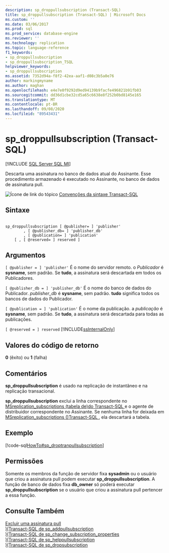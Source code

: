 ```yaml
---
description: sp_droppullsubscription (Transact-SQL)
title: sp_droppullsubscription (Transact-SQL) | Microsoft Docs
ms.custom: ''
ms.date: 03/06/2017
ms.prod: sql
ms.prod_service: database-engine
ms.reviewer: ''
ms.technology: replication
ms.topic: language-reference
f1_keywords:
- sp_droppullsubscription
- sp_droppullsubscription_TSQL
helpviewer_keywords:
- sp_droppullsubscription
ms.assetid: 7352d94a-f8f2-42ea-aaf1-d08c3b5a0e76
author: markingmyname
ms.author: maghan
ms.openlocfilehash: e4e7e0f9292d9ed94139b9facfe496821b91fb03
ms.sourcegitcommit: dd36d1cbe32cd5a65c6638e8f252b0bd8145e165
ms.translationtype: MT
ms.contentlocale: pt-BR
ms.lasthandoff: 09/08/2020
ms.locfileid: "89543431"
---
```

# <a name="sp_droppullsubscription-transact-sql"></a>sp_droppullsubscription (Transact-SQL)
[!INCLUDE [SQL Server SQL MI](../../includes/applies-to-version/sql-asdbmi.md)]

  Descarta uma assinatura no banco de dados atual do Assinante. Esse procedimento armazenado é executado no Assinante, no banco de dados de assinatura pull.  
  
 ![Ícone de link do tópico](../../database-engine/configure-windows/media/topic-link.gif "Ícone de link do tópico") [Convenções da sintaxe Transact-SQL](../../t-sql/language-elements/transact-sql-syntax-conventions-transact-sql.md)  
  
## <a name="syntax"></a>Sintaxe  
  
```  
  
sp_droppullsubscription [ @publisher= ] 'publisher'  
        , [ @publisher_db= ] 'publisher_db'  
        , [ @publication= ] 'publication'  
    [ , [ @reserved= ] reserved ]  
```  
  
## <a name="arguments"></a>Argumentos  
`[ @publisher = ] 'publisher'` É o nome do servidor remoto. o *Publicador* é **sysname**, sem padrão. Se **tudo**, a assinatura será descartada em todos os Publicadores.  
  
`[ @publisher_db = ] 'publisher_db'` É o nome do banco de dados do Publicador. *publisher_db* é **sysname**, sem padrão. **tudo** significa todos os bancos de dados do Publicador.  
  
`[ @publication = ] 'publication'` É o nome da publicação. a *publicação* é **sysname**, sem padrão. Se **tudo**, a assinatura será descartada para todas as publicações.  
  
`[ @reserved = ] reserved` [!INCLUDE[ssInternalOnly](../../includes/ssinternalonly-md.md)]  
  
## <a name="return-code-values"></a>Valores do código de retorno  
 **0** (êxito) ou **1** (falha)  
  
## <a name="remarks"></a>Comentários  
 **sp_droppullsubscription** é usado na replicação de instantâneo e na replicação transacional.  
  
 **sp_droppullsubscription** exclui a linha correspondente no [MSreplication_subscriptions &#40;tabela de&#41;do Transact-SQL ](../../relational-databases/system-tables/msreplication-subscriptions-transact-sql.md) e o agente de distribuidor correspondente no Assinante. Se nenhuma linha for deixada em [MSreplication_subscriptions &#40;&#41;Transact-SQL ](../../relational-databases/system-tables/msreplication-subscriptions-transact-sql.md), ela descartará a tabela.  
  
## <a name="example"></a>Exemplo  
 [!code-sql[HowTo#sp_droptranpullsubscription](../../relational-databases/replication/codesnippet/tsql/sp-droppullsubscription-_1.sql)]  
  
## <a name="permissions"></a>Permissões  
 Somente os membros da função de servidor fixa **sysadmin** ou o usuário que criou a assinatura pull podem executar **sp_droppullsubscription**. A função de banco de dados fixa **db_owner** só poderá executar **sp_droppullsubscription** se o usuário que criou a assinatura pull pertencer a essa função.  
  
## <a name="see-also"></a>Consulte Também  
 [Excluir uma assinatura pull](../../relational-databases/replication/delete-a-pull-subscription.md)   
 [&#41;&#40;Transact-SQL de sp_addpullsubscription ](../../relational-databases/system-stored-procedures/sp-addpullsubscription-transact-sql.md)   
 [&#41;&#40;Transact-SQL de sp_change_subscription_properties ](../../relational-databases/system-stored-procedures/sp-change-subscription-properties-transact-sql.md)   
 [&#41;&#40;Transact-SQL de sp_helppullsubscription ](../../relational-databases/system-stored-procedures/sp-helppullsubscription-transact-sql.md)   
 [&#41;&#40;Transact-SQL de sp_dropsubscription ](../../relational-databases/system-stored-procedures/sp-dropsubscription-transact-sql.md)  
  
  
